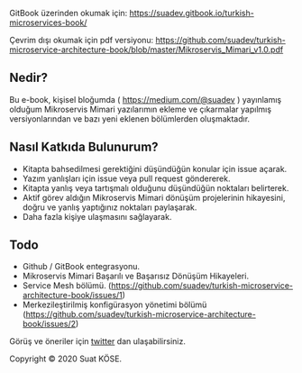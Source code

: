 GitBook üzerinden okumak için: https://suadev.gitbook.io/turkish-microservices-book/

Çevrim dışı okumak için pdf versiyonu: https://github.com/suadev/turkish-microservice-architecture-book/blob/master/Mikroservis_Mimari_v1.0.pdf

## Nedir?

Bu e-book, kişisel bloğumda ( https://medium.com/@suadev ) yayınlamış olduğum Mikroservis Mimari yazılarımın ekleme ve çıkarmalar yapılmış versiyonlarından ve bazı yeni eklenen bölümlerden oluşmaktadır. 

## Nasıl Katkıda Bulunurum?

- Kitapta bahsedilmesi gerektiğini düşündüğün konular için issue açarak.
- Yazım yanlışları için issue veya pull request göndererek.
- Kitapta yanlış veya tartışmalı olduğunu düşündüğün noktaları belirterek.
- Aktif görev aldığın Mikroservis Mimari dönüşüm projelerinin hikayesini, doğru ve yanlış yaptığınız noktaları paylaşarak.
- Daha fazla kişiye ulaşmasını sağlayarak.

## Todo
- Github / GitBook entegrasyonu.
- Mikroservis Mimari Başarılı ve Başarısız Dönüşüm Hikayeleri.
- Service Mesh bölümü. (https://github.com/suadev/turkish-microservice-architecture-book/issues/1)
- Merkezileştirilmiş konfigürasyon yönetimi bölümü (https://github.com/suadev/turkish-microservice-architecture-book/issues/2) 

Görüş ve öneriler için [twitter](https://twitter.com/kose__suat) dan ulaşabilirsiniz.

Copyright © 2020 Suat KÖSE.
